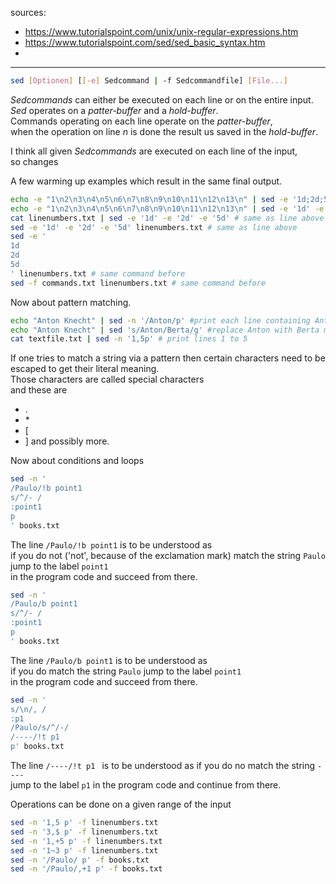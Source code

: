 sources:
+ https://www.tutorialspoint.com/unix/unix-regular-expressions.htm
+ https://www.tutorialspoint.com/sed/sed_basic_syntax.htm
+ 

---


```bash
sed [Optionen] [[-e] Sedcommand | -f Sedcommandfile] [File...]
```
*Sedcommands* can either be executed on each line or on the entire input.  
*Sed* operates on a *patter-buffer* and a *hold-buffer*.  
Commands operating on each line operate on the *patter-buffer*,  
when the operation on line $n$ is done the result us saved in the *hold-buffer*.  

I think all given *Sedcommands* are executed on each line of the input,  
so changes  

A few warming up examples which  result in the same final output.  
```bash
echo -e "1\n2\n3\n4\n5\n6\n7\n8\n9\n10\n11\n12\n13\n" | sed -e '1d;2d;5d' #deletes lines 1,2 and 5
echo -e "1\n2\n3\n4\n5\n6\n7\n8\n9\n10\n11\n12\n13\n" | sed -e '1d' -e '2d' -e '5d' #deletes lines 1,2 and 5
cat linenumbers.txt | sed -e '1d' -e '2d' -e '5d' # same as line above
sed -e '1d' -e '2d' -e '5d' linenumbers.txt # same as line above
sed -e '
1d
2d
5d
' linenumbers.txt # same command before
sed -f commands.txt linenumbers.txt # same command before
```

Now about pattern matching.  
```bash
echo "Anton Knecht" | sed -n '/Anton/p' #print each line containing Anton
echo "Anton Knecht" | sed 's/Anton/Berta/g' #replace Anton with Berta most the patterne buffer
cat textfile.txt | sed -n '1,5p' # print lines 1 to 5
```

If one tries to match a string via a pattern
then certain characters need to be escaped to get their literal meaning.  
Those characters are called special characters  
and these are
+ .
+ \*
+ [
+ ]
and possibly more.  

Now about conditions and loops  
```bash
sed -n '
/Paulo/!b point1
s/^/- / 
:point1
p
' books.txt
```
The line `/Paulo/!b point1` is to be understood as  
if you do not ('not', because of the exclamation mark) match the string `Paulo` jump to the label `point1`  
in the program code and succeed from there.  

```bash
sed -n '
/Paulo/b point1
s/^/- / 
:point1
p
' books.txt
```
The line `/Paulo/b point1` is to be understood as  
if you do match the string `Paulo` jump to the label `point1`  
in the program code and succeed from there.  

```bash
sed -n ' 
s/\n/, / 
:p1 
/Paulo/s/^/-/ 
/----/!t p1 
p' books.txt 
```
The line `/----/!t p1 ` is to be understood as 
if you do no match the string `----`  
jump to the label `p1` in the program code and continue from there.   


Operations can be done on a given range of the input
```bash
sed -n '1,5 p' -f linenumbers.txt
sed -n '3,$ p' -f linenumbers.txt
sed -n '1,+5 p' -f linenumbers.txt
sed -n '1~3 p' -f linenumbers.txt
sed -n '/Paulo/ p' -f books.txt
sed -n '/Paulo/,+1 p' -f books.txt
```